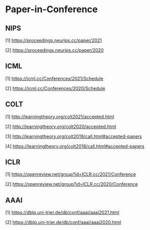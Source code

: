 # Paper-in-Conference

## NIPS
[1] https://proceedings.neurips.cc/paper/2021

[2] https://proceedings.neurips.cc/paper/2020

## ICML
[1] https://icml.cc/Conferences/2021/Schedule

[2] https://icml.cc/Conferences/2020/Schedule

## COLT
[1] http://learningtheory.org/colt2021/accepted.html

[2] http://learningtheory.org/colt2020/accepted.html

[3] http://learningtheory.org/colt2019/call.html#accepted-papers

[4] https://learningtheory.org/colt2018/call.html#accepted-papers

## ICLR
[1] https://openreview.net/group?id=ICLR.cc/2021/Conference

[2] https://openreview.net/group?id=ICLR.cc/2020/Conference

## AAAI
[1] https://dblp.uni-trier.de/db/conf/aaai/aaai2021.html

[2] https://dblp.uni-trier.de/db/conf/aaai/aaai2020.html

